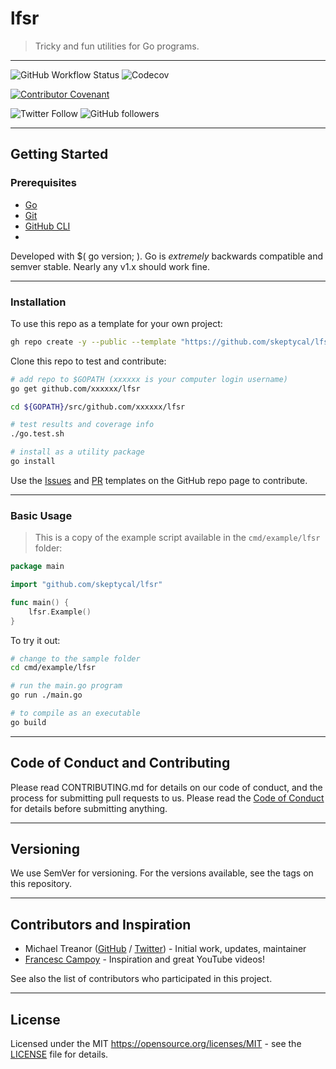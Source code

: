 # lfsr

> Tricky and fun utilities for Go programs.

---

![GitHub Workflow Status](https://img.shields.io/github/workflow/status/skeptycal/lfsr/Go) ![Codecov](https://img.shields.io/codecov/c/github/skeptycal/lfsr)

[![Contributor Covenant](https://img.shields.io/badge/Contributor%20Covenant-v1.4%20adopted-ff69b4.svg)](code-of-conduct.md)

![Twitter Follow](https://img.shields.io/twitter/follow/skeptycal.svg?label=%40skeptycal&style=social) ![GitHub followers](https://img.shields.io/github/followers/skeptycal.svg?style=social)

---

## Getting Started

### Prerequisites

- [Go](https://golang.org/)
- [Git](https://git-scm.com/)
- [GitHub CLI](https://cli.github.com/)
-

Developed with $( go version; ). Go is _extremely_ backwards compatible and semver stable. Nearly any v1.x should work fine.

---

### Installation

To use this repo as a template for your own project:

```sh
gh repo create -y --public --template "https://github.com/skeptycal/lfsr"
```

Clone this repo to test and contribute:

```bash
# add repo to $GOPATH (xxxxxx is your computer login username)
go get github.com/xxxxxx/lfsr

cd ${GOPATH}/src/github.com/xxxxxx/lfsr

# test results and coverage info
./go.test.sh

# install as a utility package
go install

```

Use the [Issues][issues] and [PR][pr] templates on the GitHub repo page to contribute.

---

### Basic Usage

> This is a copy of the example script available in the `cmd/example/lfsr` folder:

```go
package main

import "github.com/skeptycal/lfsr"

func main() {
    lfsr.Example()
}

```

To try it out:

```sh
# change to the sample folder
cd cmd/example/lfsr

# run the main.go program
go run ./main.go

# to compile as an executable
go build
```

---

## Code of Conduct and Contributing

Please read CONTRIBUTING.md for details on our code of conduct, and the process for submitting pull requests to us. Please read the [Code of Conduct](CODE_OF_CONDUCT.md) for details before submitting anything.

---

## Versioning

We use SemVer for versioning. For the versions available, see the tags on this repository.

---

## Contributors and Inspiration

- Michael Treanor ([GitHub][github] / [Twitter][twitter]) - Initial work, updates, maintainer
- [Francesc Campoy][campoy] - Inspiration and great YouTube videos!

See also the list of contributors who participated in this project.

---

## License

Licensed under the MIT <https://opensource.org/licenses/MIT> - see the [LICENSE](LICENSE) file for details.

[twitter]: (https://www.twitter.com/skeptycal)
[github]: (https://github.com/skeptycal)
[campoy]: (https://github.com/campoy)
[fatih]: (https://github.com/fatih/color)
[issues]: (https://github.com/skeptycal/lfsr/issues)
[pr]: (https://github.com/skeptycal/lfsr/pulls)
